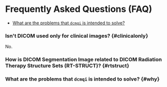 


# Frequently Asked Questions (FAQ)

* [What are the problems that `dcmqi` is intended to solve?](#problems)

### Isn't DICOM used only for clinical images? {#clinicalonly}

No.



### How is DICOM Segmentation Image related to DICOM Radiation Therapy Structure Sets (RT-STRUCT)? {#rtstruct}

### What are the problems that `dcmqi` is intended to solve? {#why}
